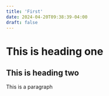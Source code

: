 ```yaml
---
title: 'First'
date: 2024-04-20T09:38:39-04:00
draft: false
---
```

# This is heading one
## This is heading two

This is a paragraph